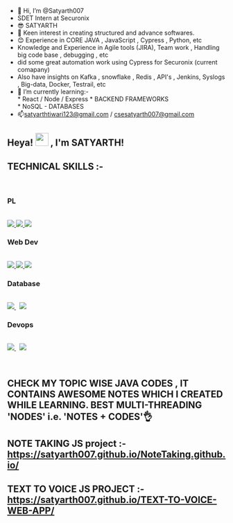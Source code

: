 - 👋 Hi, I’m @Satyarth007
- SDET Intern at Securonix
- 😎 SATYARTH
- 👀 Keen interest in creating structured and advance softwares. 
- 😊 Experience in CORE JAVA , JavaScript , Cypress , Python, etc
- Knowledge and Experience in Agile tools (JIRA), Team work , Handling big code base , debugging , etc
- did some great automation work using Cypress for Securonix (current comapany)
- Also have insights on Kafka , snowflake , Redis , API's , Jenkins, Syslogs , Big-data, Docker, Testrail, etc
- 🌱 I’m currently learning:-  
           * React / Node / Express 
           * BACKEND FRAMEWORKS         
           * NoSQL - DATABASES  
- 📫satyarthtiwari123@gmail.com / csesatyarth007@gmail.com  
## Heya! <img src="https://raw.githubusercontent.com/MartinHeinz/MartinHeinz/master/wave.gif" width="30px"> , I'm SATYARTH!  
## TECHNICAL SKILLS :- 
<p align="left"> <br />
    <h3> PL </h3> <br/>  
              <a href="https://www.java.com" target="_blank"> <img src="https://img.icons8.com/color/48/000000/java-coffee-cup-logo.png"/> </a>
              <a href="https://developer.mozilla.org/en-US/docs/Web/JavaScript" target="_blank"> <img src="https://img.icons8.com/color/48/000000/javascript.png"/> </a> 
              <a href="https://www.python.org" target="_blank"> <img src="https://img.icons8.com/color/48/000000/python.png"/> </a> 
    <h3> Web Dev  </h3> <br/>       
              <a href="https://www.w3.org/html/" target="_blank"> <img src="https://img.icons8.com/color/48/000000/html-5.png"/> </a> 
              <a href="https://www.w3schools.com/css/" target="_blank"> <img src="https://img.icons8.com/color/48/000000/css3.png"/> </a> 
              <a style="padding-right:8px;" href="https://nodejs.org" target="_blank"> <img src="https://img.icons8.com/color/48/000000/nodejs.png"/> </a><br /> 
    <h3> Database </h3> <br/>        
              <a style="padding-right:8px;" href="https://www.mysql.com/" target="_blank"> <img src="https://img.icons8.com/fluent/50/000000/mysql-logo.png"/> </a>
              <a href="#" target="_blank"> <img src="https://img.icons8.com/color/48/redis--v1.png"/> </a> <br />
    <h3> Devops</h3><br />
              <a style="padding-right:8px;" href="https://www.mysql.com/" target="_blank"> <img src="https://img.icons8.com/color/48/jenkins.png"/> </a>
              <a style="padding-right:8px;" href="https://www.mysql.com/" target="_blank"> <img src="https://img.icons8.com/nolan/64/docker.png"/> </a>

  
  
</p>
<br/>   
   
   
## CHECK MY TOPIC WISE JAVA CODES , IT CONTAINS AWESOME NOTES WHICH I CREATED WHILE LEARNING. BEST MULTI-THREADING 'NODES' i.e. 'NOTES + CODES'👌  

## NOTE TAKING  JS project :- https://satyarth007.github.io/NoteTaking.github.io/
## TEXT TO VOICE JS PROJECT :- https://satyarth007.github.io/TEXT-TO-VOICE-WEB-APP/

<!---
Satyarth007/Satyarth007 is a ✨ special ✨ repository because its `README.md` (this file) appears on your GitHub profile.
You can click the Preview link to take a look at your changes.
--->
